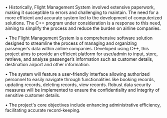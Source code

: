 • Historically, Flight Management System involved extensive paperwork, making it
susceptible to errors and challenging to maintain. The need for a more efficient and
accurate system led to the development of computerized solutions. The C++ program
under consideration is a response to this need, aiming to simplify the process and
reduce the burden on airline companies.


• The Flight Management System is a comprehensive software solution designed to
streamline the process of managing and organizing passenger’s data within airline
companies. Developed using C++, this project aims to provide an efficient platform
for user/admin to input, store, retrieve, and analyse passenger’s information such as
customer details, destination airport and other information.


• The system will feature a user-friendly interface allowing authorized personnel to
easily navigate through functionalities like booking records, updating records,
deleting records, view records. Robust data security measures will be implemented
to ensure the confidentiality and integrity of sensitive customer details.


• The project's core objectives include enhancing administrative efficiency, facilitating
accurate record-keeping.


